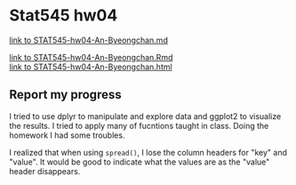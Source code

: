 
# Stat545 hw04

[link to STAT545-hw04-An-Byeongchan.md](STAT545-hw04-An-Byeongchan.md)  

 
[link to STAT545-hw04-An-Byeongchan.Rmd](STAT545-hw04-An-Byeongchan.Rmd)  
[link to STAT545-hw04-An-Byeongchan.html](STAT545-hw04-An-Byeongchan.html)

## Report my progress

I tried to use dplyr to manipulate and explore data and ggplot2 to visualize the results. I tried to apply many of fucntions taught in class. Doing the homework I had some troubles.  
  
I realized that when using `spread()`, I lose the column headers for "key" and "value". It would be good to indicate what the values are as the "value" header disappears. 